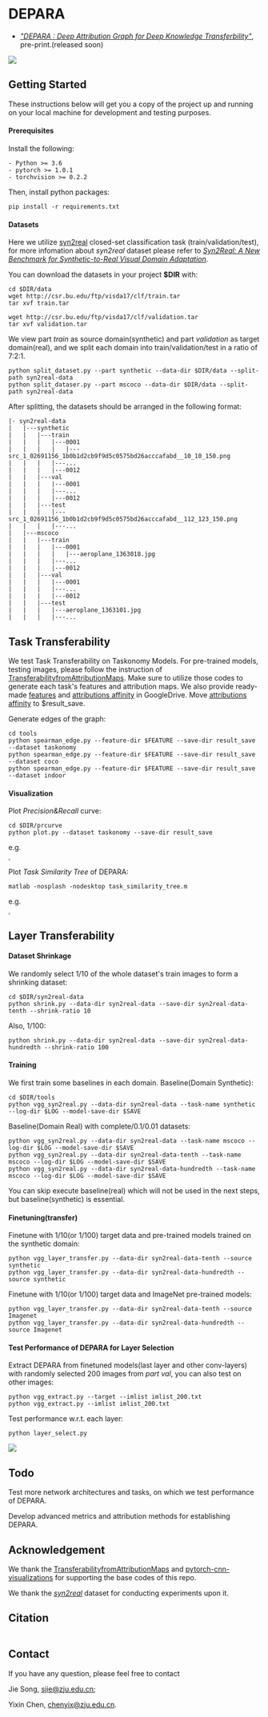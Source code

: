 # DEPARA

- [*"DEPARA : Deep Attribution Graph for Deep Knowledge Transferbility"*](https:), pre-print.(released soon)

![](fig/illus.png)

## Getting Started

These instructions below will get you a copy of the project up and running on your local machine for development and testing purposes.

#### Prerequisites

Install the following:

```
- Python >= 3.6
- pytorch >= 1.0.1
- torchvision >= 0.2.2
```

Then, install python packages:

```
pip install -r requirements.txt
```

#### Datasets

Here we utilize [syn2real](https://github.com/VisionLearningGroup/taskcv-2017-public/tree/master/classification) closed-set classification task (train/validation/test), for more infomation about *syn2real* dataset please refer to [*Syn2Real: A New Benchmark for Synthetic-to-Real Visual Domain Adaptation*](ai.bu.edu/syn2real).

You can download the datasets in your project **$DIR** with:

```
cd $DIR/data
wget http://csr.bu.edu/ftp/visda17/clf/train.tar
tar xvf train.tar

wget http://csr.bu.edu/ftp/visda17/clf/validation.tar
tar xvf validation.tar
```

We view part *train* as source domain(synthetic) and part *validation* as target domain(real), and we split each domain into train/validation/test in a ratio of 7:2:1.

```  
python split_dataset.py --part synthetic --data-dir $DIR/data --split-path syn2real-data
python split_dataser.py --part mscoco --data-dir $DIR/data --split-path syn2real-data
```

After splitting, the datasets should be arranged in the following format:

```
|- syn2real-data
|   |---synthetic
|   |   |---train
|   |   |   |---0001
|   |   |   |   |---src_1_02691156_1b0b1d2cb9f9d5c0575bd26acccafabd__10_10_150.png
|   |   |   |---...
|   |   |   |---0012
|   |   |---val
|   |   |   |---0001
|   |   |   |---...
|   |   |   |---0012
|   |   |---test
|   |   |   |---src_1_02691156_1b0b1d2cb9f9d5c0575bd26acccafabd__112_123_150.png
|   |   |   |---...
|   |---mscoco
|   |   |---train
|   |   |   |---0001
|   |   |   |   |---aeroplane_1363018.jpg
|   |   |   |---...
|   |   |   |---0012
|   |   |---val
|   |   |   |---0001
|   |   |   |---...
|   |   |   |---0012
|   |   |---test
|   |   |   |---aeroplane_1363101.jpg
|   |   |   |---...
```

## Task Transferability

We test Task Transferability on Taskonomy Models. For pre-trained models, testing images, please follow the instruction of [TransferabilityfromAttributionMaps](https://github.com/zju-vipa/TransferbilityFromAttributionMaps). Make sure to utilize those codes to generate each task's features and attribution maps. We also provide ready-made [features](https://drive.google.com/open?id=1lYJnVOb8GBZuMBePf50BTcQJoaGL5o_y) and [attributions affinity](https://drive.google.com/open?id=1j42G90dD5NbPz9nACkUCtpHIIZ36SDMp) in GoogleDrive. Move [attributions affinity](https://drive.google.com/open?id=1j42G90dD5NbPz9nACkUCtpHIIZ36SDMp) to $result_save.

Generate edges of the graph:

```
cd tools
python spearman_edge.py --feature-dir $FEATURE --save-dir result_save --dataset taskonomy 
python spearman_edge.py --feature-dir $FEATURE --save-dir result_save --dataset coco
python spearman_edge.py --feature-dir $FEATURE --save-dir result_save --dataset indoor
```

#### Visualization

Plot *Precision&Recall* curve:

```
cd $DIR/prcurve
python plot.py --dataset taskonomy --save-dir result_save
```

e.g.

<img src="fig/pr.png" style="zoom:25%;" />

Plot *Task Similarity Tree* of DEPARA:

```
matlab -nosplash -nodesktop task_similarity_tree.m
```

e.g.

<img src="fig/tree.png" style="zoom:25%;" />

## Layer Transferability

#### Dataset Shrinkage

We randomly select 1/10 of the whole dataset's train images to form a shrinking dataset:

```
cd $DIR/syn2real-data
python shrink.py --data-dir syn2real-data --save-dir syn2real-data-tenth --shrink-ratio 10
```

Also, 1/100:

```
python shrink.py --data-dir syn2real-data --save-dir syn2real-data-hundredth --shrink-ratio 100
```

#### Training

We first train some baselines in each domain. Baseline(Domain Synthetic):

```
cd $DIR/tools
python vgg_syn2real.py --data-dir syn2real-data --task-name synthetic --log-dir $LOG --model-save-dir $SAVE 
```

Baseline(Domain Real) with complete/0.1/0.01 datasets:

```
python vgg_syn2real.py --data-dir syn2real-data --task-name mscoco --log-dir $LOG --model-save-dir $SAVE 
python vgg_syn2real.py --data-dir syn2real-data-tenth --task-name mscoco --log-dir $LOG --model-save-dir $SAVE 
python vgg_syn2real.py --data-dir syn2real-data-hundredth --task-name mscoco --log-dir $LOG --model-save-dir $SAVE 
```

You can skip execute baseline(real) which will not be used in the next steps, but baseline(synthetic) is essential.

#### Finetuning(transfer)

Finetune with 1/10(or 1/100) target data and pre-trained models trained on the synthetic domain:

```
python vgg_layer_transfer.py --data-dir syn2real-data-tenth --source synthetic
python vgg_layer_transfer.py --data-dir syn2real-data-hundredth --source synthetic
```

Finetune with 1/10(or 1/100) target data and ImageNet pre-trained models:

```
python vgg_layer_transfer.py --data-dir syn2real-data-tenth --source Imagenet
python vgg_layer_transfer.py --data-dir syn2real-data-hundredth --source Imagenet
```

#### Test Performance of DEPARA for Layer Selection

Extract DEPARA from finetuned models(last layer and other conv-layers) with randomly selected 200 images from *part val*, you can also test on other images:

```
python vgg_extract.py --target --imlist imlist_200.txt
python vgg_extract.py --imlist imlist_200.txt
```

Test performance w.r.t. each layer:

```
python layer_select.py
```

![](fig/layer.png)

## Todo

Test more network architectures and tasks, on which we test performance of DEPARA.

Develop advanced metrics and attribution methods for establishing DEPARA. 

## Acknowledgement

We thank the [TransferabilityfromAttributionMaps](https://github.com/zju-vipa/TransferbilityFromAttributionMaps) and [pytorch-cnn-visualizations](https://github.com/utkuozbulak/pytorch-cnn-visualizations) for supporting the base codes of this repo.

We thank the [*syn2real*](ai.bu.edu/syn2real) dataset for conducting experiments upon it.

## Citation

```

```

## Contact

If you have any question, please feel free to contact

Jie Song, sjie@zju.edu.cn; 

Yixin Chen, chenyix@zju.edu.cn.